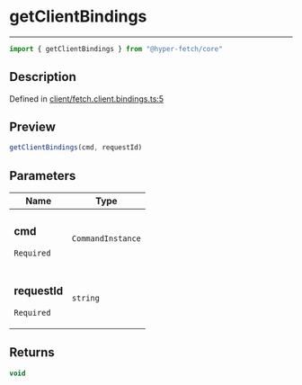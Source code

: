 

# getClientBindings

<div class="api-docs__separator" data-reactroot="">

---

</div><div class="api-docs__import" data-reactroot="">

```ts
import { getClientBindings } from "@hyper-fetch/core"
```

</div><div class="api-docs__section">

## Description

</div><div class="api-docs__description"><span class="api-docs__do-not-parse">



</span></div><p class="api-docs__definition">

Defined in [client/fetch.client.bindings.ts:5](https://github.com/BetterTyped/hyper-fetch/blob/0bdb96c0/packages/core/src/client/fetch.client.bindings.ts#L5)

</p><div class="api-docs__section">

## Preview

</div><div class="api-docs__preview fn">

```ts
getClientBindings(cmd, requestId)
```

</div><div class="api-docs__section">

## Parameters

</div><div class="api-docs__parameters"><table><thead><tr><th>Name</th><th>Type</th></tr></thead><tbody><tr param-data="cmd"><td class="api-docs__param-name required">

### cmd 

`Required`

</td><td class="api-docs__param-type">

`CommandInstance`

</td></tr><tr param-data="requestId"><td class="api-docs__param-name required">

### requestId 

`Required`

</td><td class="api-docs__param-type">

`string`

</td></tr></tbody></table></div><div class="api-docs__section">

## Returns

</div><div class="api-docs__returns">

```ts
void
```

</div>